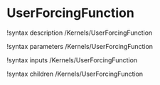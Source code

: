 <!-- MOOSE Documentation Stub: Remove this when content is added. -->

# UserForcingFunction
!syntax description /Kernels/UserForcingFunction

!syntax parameters /Kernels/UserForcingFunction

!syntax inputs /Kernels/UserForcingFunction

!syntax children /Kernels/UserForcingFunction

